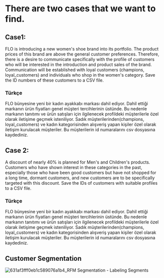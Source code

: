 # There are two cases that we want to find.
## Case1:
FLO is introducing a new women's shoe brand into its portfolio. The product prices of this brand are above the general customer preferences. Therefore, there is a desire to communicate specifically with the profile of customers who will be interested in the introduction and product sales of the brand. Communication will be established with loyal customers (champions, loyal_customers) and individuals who shop in the women's category. Save the ID numbers of these customers to a CSV file.
### Türkçe
FLO bünyesine yeni bir kadın ayakkabı markası dahil ediyor. Dahil ettiği markanın ürün fiyatları genel müşteri
tercihlerinin üstünde. Bu nedenle markanın tanıtımı ve ürün satışları için ilgilenecek profildeki müşterilerle özel olarak
iletişime geçmek isteniliyor. Sadık müşterilerinden(champions, loyal_customers) ve kadın kategorisinden alışveriş
yapan kişiler özel olarak iletişim kurulacak müşteriler. Bu müşterilerin id numaralarını csv dosyasına kaydediniz.
## Case 2:
A discount of nearly 40% is planned for Men's and Children's products. Customers who have shown interest in these categories in the past, especially those who have been good customers but have not shopped for a long time, dormant customers, and new customers are to be specifically targeted with this discount. Save the IDs of customers with suitable profiles to a CSV file.
### Türkçe
FLO bünyesine yeni bir kadın ayakkabı markası dahil ediyor. Dahil ettiği markanın ürün fiyatları genel müşteri
tercihlerinin üstünde. Bu nedenle markanın tanıtımı ve ürün satışları için ilgilenecek profildeki müşterilerle özel olarak
iletişime geçmek isteniliyor. Sadık müşterilerinden(champions, loyal_customers) ve kadın kategorisinden alışveriş
yapan kişiler özel olarak iletişim kurulacak müşteriler. Bu müşterilerin id numaralarını csv dosyasına kaydediniz.

## Customer Segmentation


![631af3fff0eb1c589076a1b4_RFM Segmentation - Labeling Segments](https://github.com/NevzatTaha/FLO_Customer_Segmentation/assets/108625825/0c1aefde-a563-445a-a236-baea82ab521e)
